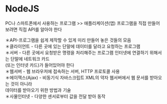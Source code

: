 # NodeJS

PC나 스마트폰에서 사용하는 프로그램 >> 애플리케이션(앱) 프로그램을 직접 만들어 보려면 직접 API를 알아야 한다

＊API-프로그램을 쉽게 제작할 수 있게 미리 만들어 놓은 것들의 모음<br>
＊클라이언트 - 다른 곳에 있는 단말에 데이터를 달라고 요청하는 프로그램<br>
＊서버 - 다른 곳에서 요청받은 명령을 처리해주는 프로그램 인터넷에 연결하기 위해서는 단말에 네트워크 카드                 
         (또는 인터넷 카드)가 들어있어야 한다<br>
＊웹서버 - 웹 브라우저에 접속하는 서버, HTTP 프로토콜 사용<br>
＊에이잭스(Ajax) - 비동기식 자바스크립트 XML의 약자 웹서버에서 웹 문서를 받아오는 것이 아니라                               
                   데이터를 받아오기 위한 방법과 기술<br>
＊사물인터넷 - 다양한 센서로부터 값을 전달 받아 동작<br>
